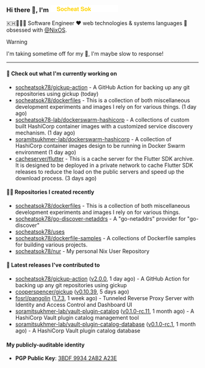 <h3>
   Hi there 👋,
   I'm <a href="#"><img src="assets/branding.svg" width="177" height="18"></a>
</h3>

<p>
   🇰🇭👨🏻‍💻 Software Engineer ❤️ web technologies & systems languages 🫰 obsessed with <a href="https://github.com/NixOS">@NixOS</a>.
</p>

> [!WARNING]
> I'm taking sometime off for my 👶, I'm maybe slow to response!

---
#### 👷 Check out what I'm currently working on

- [socheatsok78/gickup-action](https://github.com/socheatsok78/gickup-action) - A GitHub Action for backing up any git repositories using gickup (today)
- [socheatsok78/dockerfiles](https://github.com/socheatsok78/dockerfiles) - This is a collection of both miscellaneous development experiments and images I rely on for various things. (1 day ago)
- [socheatsok78-lab/dockerswarm-hashicorp](https://github.com/socheatsok78-lab/dockerswarm-hashicorp) - A collections of custom built HashiCorp container images with a customized service discovery mechanism. (1 day ago)
- [soramitsukhmer-lab/dockerswarm-hashicorp](https://github.com/soramitsukhmer-lab/dockerswarm-hashicorp) - A collection of HashiCorp container images design to be running in Docker Swarm environment (1 day ago)
- [cacheserver/flutter](https://github.com/cacheserver/flutter) - This is a cache server for the Flutter SDK archive. It is designed to be deployed in a private network to cache Flutter SDK releases to reduce the load on the public servers and speed up the download process. (3 days ago)

#### 👨‍💻 Repositories I created recently

- [socheatsok78/dockerfiles](https://github.com/socheatsok78/dockerfiles) - This is a collection of both miscellaneous development experiments and images I rely on for various things.
- [socheatsok78/go-discover-netaddrs](https://github.com/socheatsok78/go-discover-netaddrs) - A &#34;go-netaddrs&#34; provider for &#34;go-discover&#34;
- [socheatsok78/uses](https://github.com/socheatsok78/uses)
- [socheatsok78/dockerfile-samples](https://github.com/socheatsok78/dockerfile-samples) - A collections of Dockerfile samples for building various projects.
- [socheatsok78/nur](https://github.com/socheatsok78/nur) - My personal Nix User Repository

#### 🚀 Latest releases I've contributed to

- [socheatsok78/gickup-action](https://github.com/socheatsok78/gickup-action) ([v2.0.0](https://github.com/socheatsok78/gickup-action/releases/tag/v2.0.0), 1 day ago) - A GitHub Action for backing up any git repositories using gickup
- [cooperspencer/gickup](https://github.com/cooperspencer/gickup) ([v0.10.39](https://github.com/cooperspencer/gickup/releases/tag/v0.10.39), 5 days ago)
- [fosrl/pangolin](https://github.com/fosrl/pangolin) ([1.7.3](https://github.com/fosrl/pangolin/releases/tag/1.7.3), 1 week ago) - Tunneled Reverse Proxy Server with Identity and Access Control and Dashboard UI
- [soramitsukhmer-lab/vault-plugin-catalog](https://github.com/soramitsukhmer-lab/vault-plugin-catalog) ([v0.1.0-rc.11](https://github.com/soramitsukhmer-lab/vault-plugin-catalog/releases/tag/v0.1.0-rc.11), 1 month ago) - A HashiCorp Vault plugin catalog management tool
- [soramitsukhmer-lab/vault-plugin-catalog-database](https://github.com/soramitsukhmer-lab/vault-plugin-catalog-database) ([v0.1.0-rc.1](https://github.com/soramitsukhmer-lab/vault-plugin-catalog-database/releases/tag/v0.1.0-rc.1), 1 month ago) - A HashiCorp Vault plugin catalog database

#### My publicly-auditable identity
   - **PGP Public Key**: [3BDF 9934 2AB2 A23E](https://keyserver.ubuntu.com/pks/lookup?search=73E235BAB2858AF5EBBBD4063BDF99342AB2A23E&fingerprint=on&options=mr&op=index)
